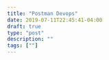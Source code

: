 ```yaml
---
title: "Postman Devops"
date: 2019-07-11T22:45:41-04:00
draft: true
type: "post"
description: ""
tags: [""]
---
```

